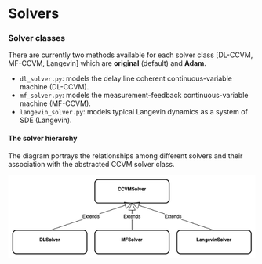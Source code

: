 # Solvers

### Solver classes
There are currently two methods available for each solver class [DL-CCVM, MF-CCVM, Langevin] which are **original** (default) and **Adam**.

- `dl_solver.py`: models the delay line coherent continuous-variable machine (DL-CCVM).
- `mf_solver.py`: models the measurement-feedback continuous-variable machine (MF-CCVM).
- `langevin_solver.py`: models typical Langevin dynamics as a system of SDE (Langevin).


#### The solver hierarchy 
The diagram portrays the relationships among different solvers and their
association with the abstracted CCVM solver class.

<p align="center">
    <img src="../../diagrams/solver_ hierarchy.png">
</p>
